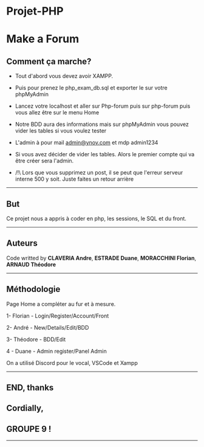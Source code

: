 # Projet-PHP
# Make a Forum

## Comment ça marche?

* Tout d'abord vous devez avoir XAMPP.

* Puis pour prenez le php_exam_db.sql et exporter le sur votre phpMyAdmin

* Lancez votre localhost et aller sur Php-forum puis sur php-forum puis vous allez être sur le menu Home

* Notre BDD aura des informations mais sur phpMyAdmin vous pouvez vider les tables si vous voulez tester

* L'admin à pour mail admin@ynov.com et mdp admin1234

* Si vous avez décider de vider les tables. Alors le premier compte qui va être créer sera l'admin.

* /!\ Lors que vous supprimez un post, il se peut que l'erreur serveur interne 500 y soit. Juste faites un retour arrière

------------------------
## But   

Ce projet nous a appris à coder en php, les sessions, le SQL et du front.

------------------------

## Auteurs

Code writted by **CLAVERIA Andre**, **ESTRADE Duane**, **MORACCHINI Florian**, **ARNAUD Théodore**

------------------------

## Méthodologie

Page Home a compléter au fur et à mesure.

1- Florian - Login/Register/Account/Front

2- André - New/Details/Edit/BDD

3- Théodore - BDD/Edit 

4 - Duane - Admin register/Panel Admin

On a utilisé Discord pour le vocal, VSCode et Xampp

------------------------

## END, thanks

## Cordially,

## GROUPE 9 !

------------------------